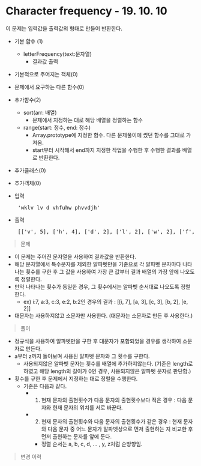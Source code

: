 # Character frequency - 19. 10. 10

이 문제는 입력값을 출력값의 형태로 만들어 반환한다.

- 기본 함수 (1)
  - letterFrequency(text:문자열)
    - 결과값 출력
- 기본적으로 주어지는 객체(0)
- 문제에서 요구하는 다른 함수(0)
- 추가함수(2)
  - sort(arr: 배열)
    - 문제에서 지정하는 대로 해당 배열을 정렬하는 함수
  - range(start: 정수, end: 정수)
    - Array.prototype에 지정한 함수. 다른 문제풀이에 썼던 함수를 그대로 가져옴.
    - start부터 시작해서 end까지 지정한 작업을 수행한 후 수행한 결과를 배열로 반환한다.
- 추가클래스(0)
- 추가객체(0)

- 입력
  <pre> 'wklv lv d vhfuhw phvvdjh' </pre>
 
- 출력
  <pre> [['v', 5], ['h', 4], ['d', 2], ['l', 2], ['w', 2], ['f', 1], ['j', 1], ['k', 1], ['p', 1], ['u', 1]] </pre>

> 문제
  - 이 문제는 주어진 문자열을 사용하여 결과값을 반환한다.
  - 해당 문자열에서 특수문자를 제외한 알파벳만을 기준으로 각 알파벳 문자마다 나타나는 횟수를 구한 후 그 값을 사용하여 가장 큰 값부터 결과 배열의 가장 앞에 나오도록 정렬한다.
  - 만약 나타나는 횟수가 동일한 경우, 그 횟수에서는 알파벳 순서대로 나오도록 정렬한다.
    - ex) i:7, a:3, c:3, e:2, b:2인 경우의 결과 : [[i, 7], [a, 3], [c, 3], [b, 2], [e, 2]]
  - 대문자는 사용하지않고 소문자만 사용한다. (대문자는 소문자로 만든  후 사용한다.)

> 풀이
  - 정규식을 사용하여 알파벳만을 구한 후 대문자가 포함되었을 경우를 생각하여 소문자로 만든다.
  - a부터 z까지 돌아보며 사용된 알파벳 문자와 그 횟수를 구한다.
    - 사용되지않은 알파벳 문자는 횟수를 배열에 추가하지않는다. (기준은 length로 하였고 해당 length의 길이가 0인 경우, 사용되지않은 알파벳 문자로 판단함.)
  - 횟수를 구한 후 문제에서 지정하는 대로 정렬을 수행한다.
    - 기준은 다음과 같다.
      - 1) 현재 문자의 출현횟수가 다음 문자의 출현횟수보다 적은 경우 : 다음 문자와 현재 문자의 위치를 서로 바꾼다.
      - 2) 현재 문자의 출현횟수와 다음 문자의 출현횟수가 같은 경우 : 현재 문자와 다음 문자 중 어느 문자가 알파벳상으로 먼저 출현하는 지 비교한 후 먼저 출현하는 문자를 앞에 둔다.
        - 정렬 순서는 a, b, c, d, ... , y, z처럼 순방향임.

>변경 이력
